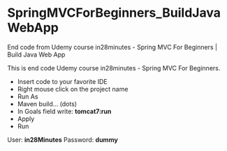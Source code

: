 # SpringMVCForBeginners_BuildJavaWebApp
End code from Udemy course in28minutes - Spring MVC For Beginners | Build Java Web App

This is end code Udemy course in28minutes - Spring MVC For Beginners.
- Insert code to your favorite IDE 
- Right mouse click on the project name
- Run As
- Maven build... (dots)
- In Goals field write: **tomcat7:run**
- Apply
- Run

User: **in28Minutes**
Password: **dummy**
